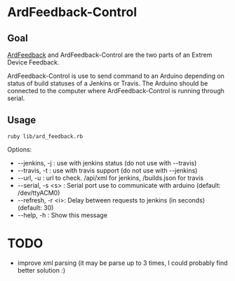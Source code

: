 ArdFeedback-Control
======

Goal
----
[ArdFeedback](https://github.com/avernois/ardFeedback) and ArdFeedback-Control are the two parts of an Extrem Device Feedback.

ArdFeedback-Control is use to send command to an Arduino depending on status of build statuses of a Jenkins or Travis.
The Arduino should be connected to the computer where ArdFeedback-Control is running through serial.

Usage
-----

	ruby lib/ard_feedback.rb

Options:

*  --jenkins, -j     :   use with jenkins status (do not use with --travis)
*  --travis, -t     :   use with travis support (do not use with --jenkins)
*  --url, -u         :   url to check. /api/xml for jenkins, /builds.json for travis
*  --serial, -s <s\> :   Serial port use to communicate with arduino (default: /dev/ttyACM0)
*  --refresh, -r <i\>:   Delay between requests to jenkins (in seconds) (default: 30)
*  --help, -h        :   Show this message


TODO
====
* improve xml parsing (it may be parse up to 3 times, I could probably find better solution :)